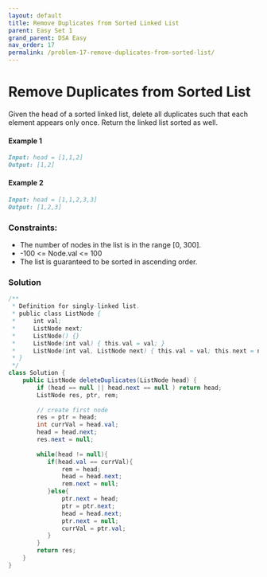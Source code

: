 ```yaml
---
layout: default
title: Remove Duplicates from Sorted Linked List
parent: Easy Set 1
grand_parent: DSA Easy
nav_order: 17
permalink: /problem-17-remove-duplicates-from-sorted-list/
---
```

# Remove Duplicates from Sorted List
Given the head of a sorted linked list, delete all duplicates such that each element appears only once. Return the linked list sorted as well.
#### Example 1
```markdown
Input: head = [1,1,2]
Output: [1,2]
```
#### Example 2
```markdown
Input: head = [1,1,2,3,3]
Output: [1,2,3]
```

### Constraints:

* The number of nodes in the list is in the range [0, 300].
* -100 <= Node.val <= 100
* The list is guaranteed to be sorted in ascending order.

### Solution
```java
/**
 * Definition for singly-linked list.
 * public class ListNode {
 *     int val;
 *     ListNode next;
 *     ListNode() {}
 *     ListNode(int val) { this.val = val; }
 *     ListNode(int val, ListNode next) { this.val = val; this.next = next; }
 * }
 */
class Solution {
    public ListNode deleteDuplicates(ListNode head) {
        if (head == null || head.next == null ) return head;
        ListNode res, ptr, rem;
        
        // create first node
        res = ptr = head;
        int currVal = head.val;
        head = head.next;
        res.next = null;
        
        while(head != null){
           if(head.val == currVal){
               rem = head;
               head = head.next;
               rem.next = null;
           }else{
               ptr.next = head;
               ptr = ptr.next;
               head = head.next;
               ptr.next = null;
               currVal = ptr.val;
           } 
        }
        return res;
    }
}
```